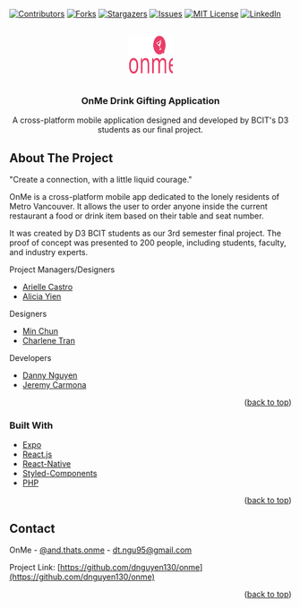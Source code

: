 <div id="top"></div>
<!--
*** Thanks for checking out the Best-README-Template. If you have a suggestion
*** that would make this better, please fork the repo and create a pull request
*** or simply open an issue with the tag "enhancement".
*** Don't forget to give the project a star!
*** Thanks again! Now go create something AMAZING! :D
-->



<!-- PROJECT SHIELDS -->
<!--
*** I'm using markdown "reference style" links for readability.
*** Reference links are enclosed in brackets [ ] instead of parentheses ( ).
*** See the bottom of this document for the declaration of the reference variables
*** for contributors-url, forks-url, etc. This is an optional, concise syntax you may use.
*** https://www.markdownguide.org/basic-syntax/#reference-style-links
-->
[![Contributors][contributors-shield]][contributors-url]
[![Forks][forks-shield]][forks-url]
[![Stargazers][stars-shield]][stars-url]
[![Issues][issues-shield]][issues-url]
[![MIT License][license-shield]][license-url]
[![LinkedIn][linkedin-shield]][linkedin-url]



<!-- PROJECT LOGO -->
<br />
<div align="center">
  <a href="https://github.com/dnguyen130/onme">
    <img src="assets/onme_rightone.svg" alt="Logo" width="80" height="80">
  </a>

<h3 align="center">OnMe Drink Gifting Application</h3>

  <p align="center">
    A cross-platform mobile application designed and developed by BCIT's D3 students as our final project.
</div>



<!-- ABOUT THE PROJECT -->
## About The Project

"Create a connection, with a little liquid courage."

OnMe is a cross-platform mobile app dedicated to the lonely residents of Metro Vancouver. It allows the user to order anyone inside the current restaurant a food or drink item based on their table and seat number.

It was created by D3 BCIT students as our 3rd semester final project. The proof of concept was presented to 200 people, including students, faculty, and industry experts.

Project Managers/Designers

* [Arielle Castro](https://github.com/ariellecastro)
* [Alicia Yien](https://github.com/aliciayien)

Designers

* [Min Chun](https://github.com/chuncaso90)
* [Charlene Tran](https://github.com/CharleneTran)

Developers

* [Danny Nguyen](https://github.com/dnguyen130)
* [Jeremy Carmona](https://github.com/JeremyCarmona3)


<p align="right">(<a href="#top">back to top</a>)</p>



### Built With

* [Expo](https://expo.dev/)
* [React.js](https://reactjs.org/)
* [React-Native](https://reactnative.dev/)
* [Styled-Components](https://styled-components.com/)
* [PHP](https://www.php.net/)

<p align="right">(<a href="#top">back to top</a>)</p>



## Contact

OnMe - [@and.thats.onme](https://www.instagram.com/and.thats.onme/) - dt.ngu95@gmail.com

Project Link: [https://github.com/dnguyen130/onme](https://github.com/dnguyen130/onme)

<p align="right">(<a href="#top">back to top</a>)</p>



<!-- MARKDOWN LINKS & IMAGES -->
<!-- https://www.markdownguide.org/basic-syntax/#reference-style-links -->
[contributors-shield]: https://img.shields.io/github/contributors/github_username/repo_name.svg?style=for-the-badge
[contributors-url]: https://github.com/github_username/repo_name/graphs/contributors
[forks-shield]: https://img.shields.io/github/forks/github_username/repo_name.svg?style=for-the-badge
[forks-url]: https://github.com/dnguyen130/onme/network/members
[stars-shield]: https://img.shields.io/github/stars/github_username/repo_name.svg?style=for-the-badge
[stars-url]: https://github.com/dnguyen130/onme/stargazers
[issues-shield]: https://img.shields.io/github/issues/github_username/repo_name.svg?style=for-the-badge
[issues-url]: https://github.com/github_username/repo_name/issues
[license-shield]: https://img.shields.io/github/license/github_username/repo_name.svg?style=for-the-badge
[license-url]: https://github.com/github_username/repo_name/blob/master/LICENSE.txt
[linkedin-shield]: https://img.shields.io/badge/-LinkedIn-black.svg?style=for-the-badge&logo=linkedin&colorB=555
[linkedin-url]: https://linkedin.com/in/linkedin_username
[product-screenshot]: images/screenshot.png
